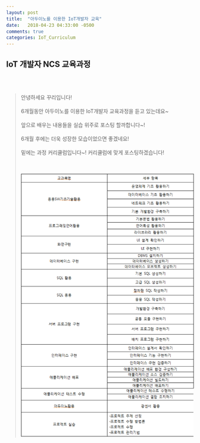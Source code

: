 ```yaml
---
layout: post
title:  "아두이노를 이용한 IoT개발자 교육"
date:   2018-04-23 04:33:00 -0500
comments: true
categories: IoT_Curriculum
---
```


## IoT 개발자 NCS 교육과정
<br>
<br>

>안녕하세요 꾸리입니다!
><br>
><br>
>6개월동안 아두이노를 이용한 IoT개발자 교육과정을 듣고 있는데요~
><br>
><br>
>앞으로 배우는 내용들을 실습 위주로 포스팅 할까합니다~!
><br>
><br>
>6개월 후에는 더욱 성장한 모습이었으면 좋겠네요!
><br>
><br>
>밑에는 과정 커리큘럼입니다~! 커리큘럼에 맞게 포스팅하겠습니다!
><br>
><br>
><br>
>
>![image](/image/IoT_image/IoT_img_00.png)



